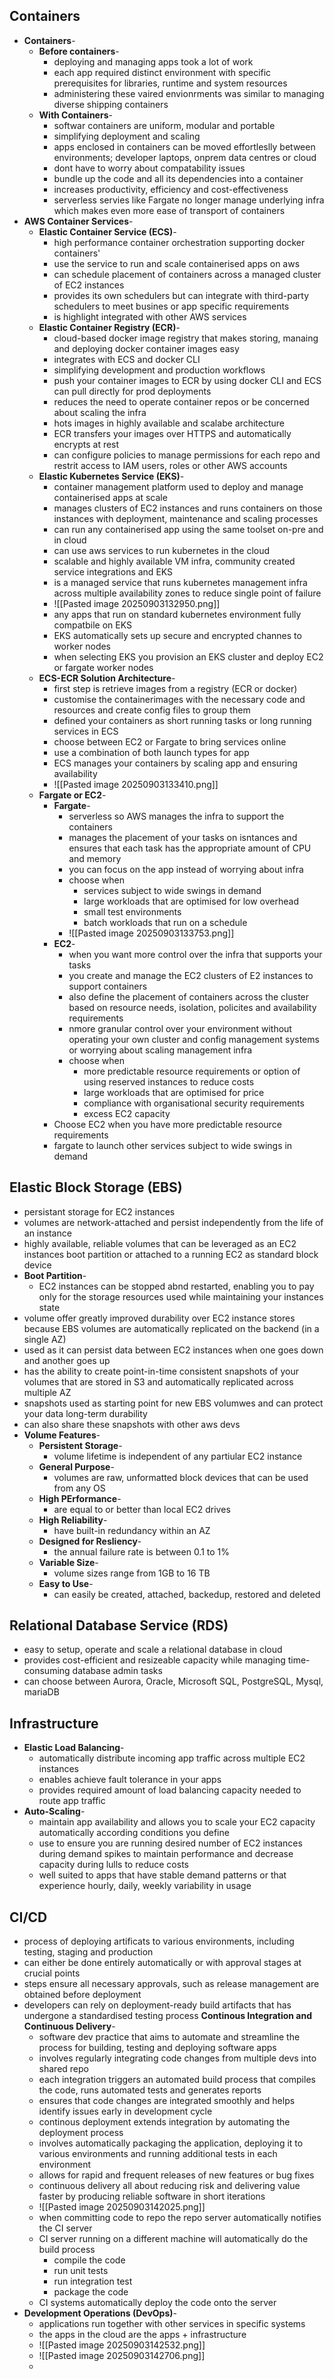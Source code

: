 ## Containers
- **Containers**-
	- **Before containers**-
		- deploying and managing apps took a lot of work
		- each app required distinct environment with specific prerequisites for libraries, runtime and system resources
		- administering these vaired envionrments was similar to managing diverse shipping containers
	- **With Containers**-
		- softwar containers are uniform, modular and portable
		- simplifying deployment and scaling
		- apps enclosed in containers can be moved effortleslly between environments; developer laptops, onprem data centres or cloud
		- dont have to worry about compatability issues
		- bundle up the code and all its dependencies into a container
		- increases productivity, efficiency and cost-effectiveness
		- serverless servies like Fargate no longer manage underlying infra which makes even more ease of transport of containers
- **AWS Container Services**-
	- **Elastic Container Service (ECS)**-
		- high performance container orchestration supporting docker containers'
		- use the service to run and scale containerised apps on aws
		- can schedule placement of containers across a managed cluster of EC2 instances
		- provides its own schedulers but can integrate with third-party schedulers to meet busines or app specific requirements
		- is highlight integrated with other AWS services
	- **Elastic Container Registry (ECR)**-
		- cloud-based docker image registry that makes storing, manaing and deploying docker container images easy
		- integrates with ECS and docker CLI
		- simplifying development and production workflows
		- push your container images to ECR by using docker CLI and ECS can pull directly for prod deployments
		- reduces the need to operate container repos or be concerned about scaling the infra
		- hots images in highly available and scalabe architecture
		- ECR transfers your images over HTTPS and automatically encrypts at rest
		- can configure policies to manage permissions for each repo and restrit access to IAM users, roles or other AWS accounts
	- **Elastic Kubernetes Service (EKS)**-
		- container management platform used to deploy and manage containerised apps at scale
		- manages clusters of EC2 instances and runs containers on those instances with deployment, maintenance and scaling processes
		- can run any containerised app using the same toolset on-pre and in cloud
		- can use aws services to run kubernetes in the cloud
		- scalable and highly available VM infra, community created service integrations and EKS
		- is a managed service that runs kubernetes management infra across multiple availability zones to reduce single point of failure
		- ![[Pasted image 20250903132950.png]]
		- any apps that run on standard kubernetes environment fully compatbile on EKS
		- EKS automatically sets up secure and encrypted channes to worker nodes
		- when selecting EKS you provision an EKS cluster and deploy EC2 or fargate worker nodes
	- **ECS-ECR Solution Architecture**-
		- first step is retrieve images from a registry (ECR or docker)
		- customise the containerimages with the necessary code and resources and create config files to group them
		- defined your containers as short running tasks or long running services in ECS
		- choose between EC2 or Fargate to bring services online
		- use a combination of both launch types for app
		- ECS manages your containers by scaling app and ensuring availability
		- ![[Pasted image 20250903133410.png]]
	- **Fargate or EC2**-
		- **Fargate**-
			- serverless so AWS manages the infra to support the containers
			- manages the placement of your tasks on isntances and ensures that each task has the appropriate amount of CPU and memory
			- you can focus on the app instead of worrying about infra
			- choose when
				- services subject to wide swings in demand
				- large workloads that are optimised for low overhead
				- small test environments
				- batch workloads that run on a schedule
			- ![[Pasted image 20250903133753.png]]
		- **EC2**-
			- when you want more control over the infra that supports your tasks
			- you create and manage the EC2 clusters of E2 instances to support containers
			- also define the placement of containers across the cluster based on resource needs, isolation, policites and availability requirements
			- nmore granular control over your environment without operating your own cluster and config management systems or worrying about scaling management infra
			- choose when
				- more predictable resource requirements or option of using reserved instances to reduce costs
				- large workloads that are optimised for price
				- compliance with organisational security requirements
				- excess EC2 capacity
		- Choose EC2 when you have more predictable resource requirements
		- fargate to launch other services subject to wide swings in demand

## Elastic Block Storage (EBS)
- persistant storage for EC2 instances
- volumes are network-attached and persist independently from the life of an instance
- highly available, reliable volumes that can be leveraged as an EC2 instances boot partition or attached to a running EC2 as standard block device
- **Boot Partition**-
	- EC2 instances can be stopped abnd restarted, enabling you to pay only for the storage resources used while maintaining your instances state
- volume offer greatly improved durability over EC2 instance stores because EBS volumes are automatically replicated on the backend (in a single AZ)
- used as it can persist data between EC2 instances when one goes down and another goes up
- has the ability to create point-in-time consistent snapshots of your volumes that are stored in S3 and automatically replicated across multiple AZ
- snapshots used as starting point for new EBS volumwes and can protect your data long-term durability
- can also share these snapshots with other aws devs
- **Volume Features**-
	- **Persistent Storage**-
		- volume lifetime is independent of any partiular EC2 instance
	- **General Purpose**-
		- volumes are raw, unformatted block devices that can be used from any OS
	- **High PErformance**-
		- are equal to or better than local EC2 drives
	- **High Reliability**-
		- have built-in redundancy within an AZ
	- **Designed for Resliency**-
		- the annual failure rate is between 0.1 to 1%
	- **Variable Size**-
		- volume sizes range from 1GB to 16 TB
	- **Easy to Use**-
		- can easily be created, attached, backedup, restored and deleted

## Relational Database Service (RDS)
- easy to setup, operate and scale a relational database in cloud
- provides cost-efficient and resizeable capacity while managing time-consuming database admin tasks
- can choose between Aurora, Oracle, Microsoft SQL, PostgreSQL, Mysql, mariaDB

## Infrastructure
- **Elastic Load Balancing**-
	- automatically distribute incoming app traffic across multiple EC2 instances
	- enables achieve fault tolerance in your apps
	- provides required amount of load balancing capacity needed to route app traffic
- **Auto-Scaling**-
	- maintain app availability and allows you to scale your EC2 capacity automatically according conditions you define
	- use to ensure you are running desired number of EC2 instances during demand spikes to maintain performance and decrease capacity during lulls to reduce costs
	- well suited to apps that have stable demand patterns or that experience hourly, daily, weekly variability in usage

## CI/CD
- process of deploying artificats to various environments, including testing, staging and production
- can either be done entirely automatically or with approval stages at crucial points
- steps ensure all necessary approvals, such as release management are obtained before deployment
- developers can rely on deployment-ready build artifacts that has undergone a standardised testing process
  **Continous Integration and Continuous Delivery**-
	- software dev practice that aims to automate and streamline the process for building, testing and deploying software apps
	- involves regularly integrating code changes from multiple devs into shared repo
	- each integration triggers an automated build process that compiles the code, runs automated tests and generates reports
	- ensures that code changes are integrated smoothly and helps identify issues early in development cycle
	- continous deployment extends integration by automating the deployment process
	- involves automatically packaging the application, deploying it to various environments and running additional tests in each environment
	- allows for rapid and frequent releases of new features or bug fixes
	- continuous delivery all about reducing risk and delivering value faster by producing reliable software in short iterations
	- ![[Pasted image 20250903142025.png]]
	- when committing code to repo the repo server automatically notifies the CI server
	- CI server running on a different machine will automatically do the build process
		- compile the code
		- run unit tests
		- run integration test
		- package the code
	- CI systems automatically deploy the code onto the server
- **Development Operations (DevOps)**-
	- applications run together with other services in specific systems
	- the apps in the cloud are the apps + infrastructure
	- ![[Pasted image 20250903142532.png]]
	- ![[Pasted image 20250903142706.png]]
	- 